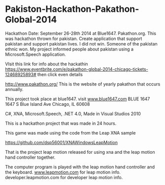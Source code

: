 # Pakiston-Hackathon-Pakathon-Global-2014
Hackathon Date: September 26-28th 2014 at Blue1647.  Pakathon.org. This was hackathon thrown for pakistan. Create application that support 
pakistan and support pakistan lives. I did not win. Someone of the pakistan ethnic won. My project informed people about pakistan using a 
Microsoft.Speech application.

VIsit this link for info about the hackathin
https://www.eventbrite.com/e/pakathon-global-2014-chicago-tickets-12468925893#
then click even details

http://www.pakathon.org/
This is the website of yearly pakathon that occurs annually.

This project took place at blue1647.
visit www.blue1647.com
BLUE 1647 
1647 S Blue Island Ave 
Chicago, IL 60608

C#, XNA, Microsoft.Speech, .NET 4.0, Made in Visual Studios 2010

This is a hackathon project that was made in 24 hours.

This game was made using the code from the Leap XNA sample

https://github.com/dsp56001/XNAWindowsLeapMotion

That is the project leap motion released for using xna and the leap motion hand controller together.

The computer program is played with the leap motion hand controller and the keyboard.
www.leapmotion.com for leap motion info.
developer.leapmotion.com for developer leap motion info.

